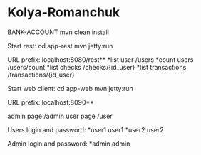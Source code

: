 # Kolya-Romanchuk
BANK-ACCOUNT
mvn clean install

Start rest:
    cd app-rest
    mvn jetty:run

URL prefix: localhost:8080/rest**
*list user /users
*count users /users/count
*list checks /checks/{id_user}
*list transactions /transactions/{id_user}


Start web client:
    cd app-web
    mvn jetty:run

URL prefix: localhost:8090**

admin page /admin
user page /user

Users login and password:
*user1 user1
*user2 user2

Admin login and password:
*admin admin